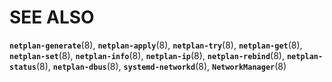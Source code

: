 # SEE ALSO

  **`netplan-generate`**(8), **`netplan-apply`**(8), **`netplan-try`**(8), **`netplan-get`**(8), **`netplan-set`**(8), **`netplan-info`**(8), **`netplan-ip`**(8), **`netplan-rebind`**(8), **`netplan-status`**(8), **`netplan-dbus`**(8), **`systemd-networkd`**(8), **`NetworkManager`**(8)
